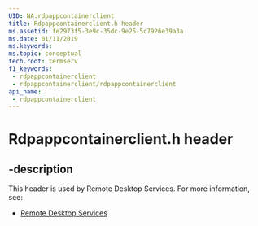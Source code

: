 ```yaml
---
UID: NA:rdpappcontainerclient
title: Rdpappcontainerclient.h header
ms.assetid: fe2973f5-3e9c-35dc-9e25-5c7926e39a3a
ms.date: 01/11/2019
ms.keywords: 
ms.topic: conceptual
tech.root: termserv
f1_keywords:
 - rdpappcontainerclient
 - rdpappcontainerclient/rdpappcontainerclient
api_name:
 - rdpappcontainerclient
---
```


# Rdpappcontainerclient.h header


## -description

This header is used by Remote Desktop Services. For more information, see:

- [Remote Desktop Services](../_termserv/index.md)

